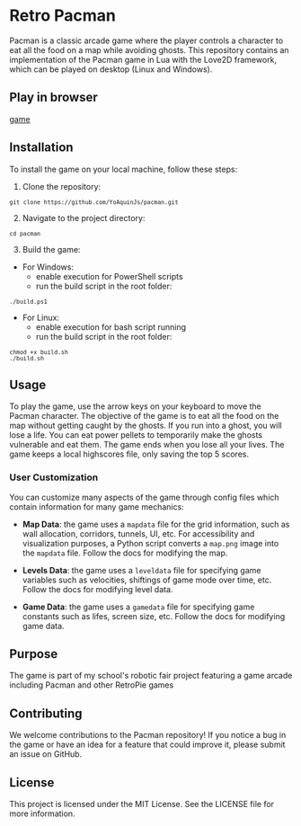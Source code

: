 # Retro Pacman

Pacman is a classic arcade game where the player controls a character to eat all the food on a map while avoiding ghosts. This repository contains an implementation of the Pacman game in Lua with the Love2D framework, which can be played on desktop (Linux and Windows).

## Play in browser

[game](https://yoaquinjs.github.io/pacman/)

## Installation

To install the game on your local machine, follow these steps:

1. Clone the repository:
<div style="font-size: 12px">

```
git clone https://github.com/YoAquinJs/pacman.git
```

</div>

2. Navigate to the project directory:
<div style="font-size: 12px">

```
cd pacman
```

</div>

3. Build the game:
- For Windows:
    * enable execution for PowerShell scripts
    * run the build script in the root folder:
    
<div style="font-size: 12px">

```
./build.ps1
```

</div>

- For Linux:
    * enable execution for bash script running 
    * run the build script in the root folder:

<div style="font-size: 12px">

```
chmod +x build.sh
./build.sh
```

</div>

## Usage

To play the game, use the arrow keys on your keyboard to move the Pacman character. The objective of the game is to eat all the food on the map without getting caught by the ghosts. If you run into a ghost, you will lose a life. You can eat power pellets to temporarily make the ghosts vulnerable and eat them. The game ends when you lose all your lives. The game keeps a local highscores file, only saving the top 5 scores.

### User Customization

You can customize many aspects of the game through config files which contain information for many game mechanics:

- **Map Data**: the game uses a `mapdata` file for the grid information, such as wall allocation, corridors, tunnels, UI, etc. For accessibility and visualization purposes, a Python script converts a `map.png` image into the `mapdata` file. Follow the docs for modifying the map.

- **Levels Data**: the game uses a `leveldata` file for specifying game variables such as velocities, shiftings of game mode over time, etc. Follow the docs for modifying level data.

- **Game Data**: the game uses a `gamedata` file for specifying game constants such as lifes, screen size, etc. Follow the docs for modifying game data.

## Purpose

The game is part of my school's robotic fair project featuring a game arcade including Pacman and other RetroPie games

## Contributing

We welcome contributions to the Pacman repository! If you notice a bug in the game or have an idea for a feature that could improve it, please submit an issue on GitHub.


## License

This project is licensed under the MIT License. See the LICENSE file for more information.
